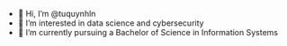 - 👋 Hi, I’m @tuquynhln
- 👀 I’m interested in data science and cybersecurity
- 🌱 I’m currently pursuing a Bachelor of Science in Information Systems
